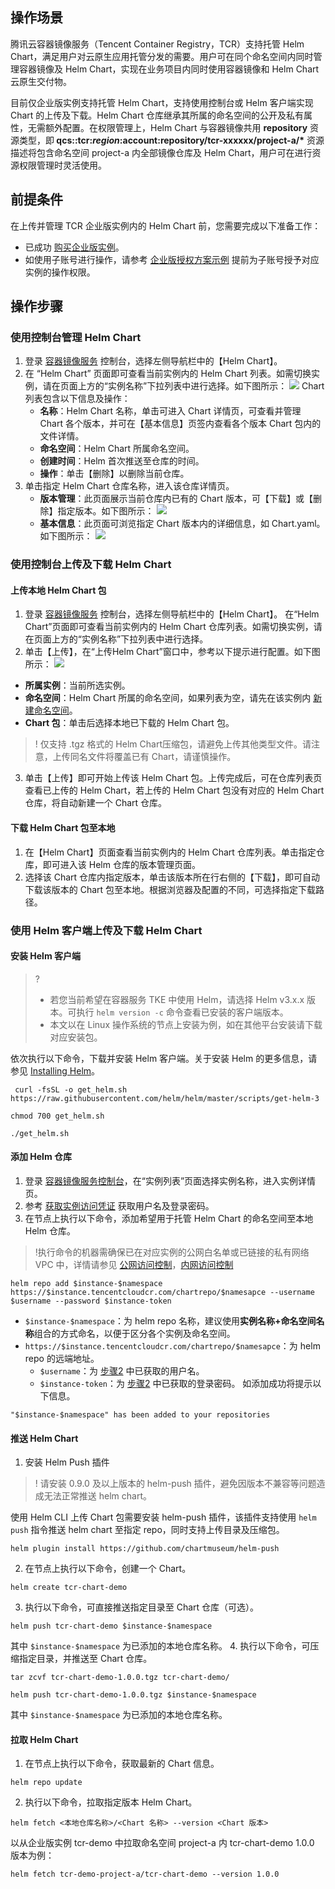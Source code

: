 ## 操作场景
腾讯云容器镜像服务（Tencent Container Registry，TCR）支持托管 Helm Chart，满足用户对云原生应用托管分发的需要。用户可在同个命名空间内同时管理容器镜像及 Helm Chart，实现在业务项目内同时使用容器镜像和 Helm Chart 云原生交付物。

目前仅企业版实例支持托管 Helm Chart，支持使用控制台或 Helm 客户端实现 Chart 的上传及下载。Helm Chart 仓库继承其所属的命名空间的公开及私有属性，无需额外配置。在权限管理上，Helm Chart 与容器镜像共用 **repository** 资源类型，即<b> qcs::tcr:$region:$account:repository/tcr-xxxxxx/project-a/*</b> 资源描述将包含命名空间 project-a 内全部镜像仓库及 Helm Chart，用户可在进行资源权限管理时灵活使用。 


## 前提条件
在上传并管理 TCR 企业版实例内的 Helm Chart 前，您需要完成以下准备工作：
- 已成功 [购买企业版实例](https://cloud.tencent.com/document/product/1141/51110)。
- 如使用子账号进行操作，请参考 [企业版授权方案示例](https://cloud.tencent.com/document/product/1141/41417) 提前为子账号授予对应实例的操作权限。

## 操作步骤
### 使用控制台管理 Helm Chart
1. 登录 [容器镜像服务](https://console.cloud.tencent.com/tcr) 控制台，选择左侧导航栏中的【Helm Chart】。
2. 在 “Helm Chart” 页面即可查看当前实例内的 Helm Chart 列表。如需切换实例，请在页面上方的“实例名称”下拉列表中进行选择。如下图所示：
![](https://main.qcloudimg.com/raw/bb5e725e3517261a9b97c8936042fb1b.png)
   Chart 列表包含以下信息及操作：
   - **名称**：Helm Chart 名称，单击可进入 Chart 详情页，可查看并管理 Chart 各个版本，并可在【基本信息】页签内查看各个版本 Chart 包内的文件详情。
   - **命名空间**：Helm Chart 所属命名空间。
   - **创建时间**：Helm 首次推送至仓库的时间。
   - **操作**：单击【删除】以删除当前仓库。
3. 单击指定 Helm Chart 仓库名称，进入该仓库详情页。
	- **版本管理**：此页面展示当前仓库内已有的 Chart 版本，可【下载】或【删除】指定版本。如下图所示：
![](https://main.qcloudimg.com/raw/d7540f28ae109843a3c2a4eebc1747fd.png)
	- **基本信息**：此页面可浏览指定 Chart 版本内的详细信息，如 Chart.yaml。如下图所示：
	![](https://main.qcloudimg.com/raw/245e50656e42d1a17d380889feeeda7d.png)

### 使用控制台上传及下载 Helm Chart
#### 上传本地 Helm Chart 包
1. 登录 [容器镜像服务](https://console.cloud.tencent.com/tcr) 控制台，选择左侧导航栏中的【Helm Chart】。
在“Helm Chart”页面即可查看当前实例内的 Helm Chart 仓库列表。如需切换实例，请在页面上方的“实例名称”下拉列表中进行选择。
2. 单击【上传】，在“上传Helm Chart”窗口中，参考以下提示进行配置。如下图所示：
![](https://main.qcloudimg.com/raw/cef715cd91348c2f6583b0a16485c431.png)
 - **所属实例**：当前所选实例。
 - **命名空间**：Helm Chart 所属的命名空间，如果列表为空，请先在该实例内 [新建命名空间](https://cloud.tencent.com/document/product/1141/41803#.E6.93.8D.E4.BD.9C.E6.AD.A5.E9.AA.A4)。
 - **Chart 包**：单击后选择本地已下载的 Helm Chart 包。
>! 仅支持 .tgz 格式的 Helm Chart压缩包，请避免上传其他类型文件。请注意，上传同名文件将覆盖已有 Chart，请谨慎操作。
>
3. 单击【上传】即可开始上传该 Helm Chart 包。上传完成后，可在仓库列表页查看已上传的 Helm Chart，若上传的 Helm Chart 包没有对应的 Helm Chart 仓库，将自动新建一个 Chart 仓库。

#### 下载 Helm Chart 包至本地
1. 在【Helm Chart】页面查看当前实例内的 Helm Chart 仓库列表。单击指定仓库，即可进入该 Helm 仓库的版本管理页面。
2. 选择该 Chart 仓库内指定版本，单击该版本所在行右侧的【下载】，即可自动下载该版本的 Chart 包至本地。根据浏览器及配置的不同，可选择指定下载路径。


### 使用 Helm 客户端上传及下载 Helm Chart
#### 安装 Helm 客户端
>?
>- 若您当前希望在容器服务 TKE 中使用 Helm，请选择 Helm v3.x.x 版本。可执行 `helm version -c` 命令查看已安装的客户端版本。
>- 本文以在 Linux  操作系统的节点上安装为例，如在其他平台安装请下载对应安装包。 
>
依次执行以下命令，下载并安装 Helm 客户端。关于安装 Helm 的更多信息，请参见 [Installing Helm](https://helm.sh/docs/intro/install/)。
```
 curl -fsSL -o get_helm.sh https://raw.githubusercontent.com/helm/helm/master/scripts/get-helm-3
```
```
chmod 700 get_helm.sh
```
```
./get_helm.sh
```

#### 添加 Helm 仓库
1. 登录 [容器镜像服务控制台](https://console.cloud.tencent.com/tcr)，在“实例列表”页面选择实例名称，进入实例详情页。
2. [](id:Step2)参考 [获取实例访问凭证](https://cloud.tencent.com/document/product/1141/41829) 获取用户名及登录密码。
3. 在节点上执行以下命令，添加希望用于托管 Helm Chart 的命名空间至本地 Helm 仓库。
>!执行命令的机器需确保已在对应实例的公网白名单或已链接的私有网络 VPC 中，详情请参见 [公网访问控制](https://cloud.tencent.com/document/product/1141/41837)，[内网访问控制](https://cloud.tencent.com/document/product/1141/41838)
>
```
helm repo add $instance-$namespace https://$instance.tencentcloudcr.com/chartrepo/$namesapce --username $username --password $instance-token
```
 - `$instance-$namespace`：为 helm repo 名称，建议使用**实例名称+命名空间名称**组合的方式命名，以便于区分各个实例及命名空间。
 - `https://$instance.tencentcloudcr.com/chartrepo/$namesapce`：为 helm repo 的远端地址。
    - `$username`：为 [步骤2](#Step2) 中已获取的用户名。
    - `$instance-token`：为 [步骤2](#Step2) 中已获取的登录密码。
如添加成功将提示以下信息。
```
"$instance-$namespace" has been added to your repositories
```

#### 推送 Helm Chart
1. 安装 Helm Push 插件
>! 请安装 0.9.0 及以上版本的 helm-push 插件，避免因版本不兼容等问题造成无法正常推送 helm chart。
>
使用 Helm CLI 上传 Chart 包需要安装 helm-push 插件，该插件支持使用 `helm push` 指令推送 helm chart 至指定 repo，同时支持上传目录及压缩包。
```
helm plugin install https://github.com/chartmuseum/helm-push
```
2. 在节点上执行以下命令，创建一个 Chart。
```
helm create tcr-chart-demo
```
3. 执行以下命令，可直接推送指定目录至 Chart 仓库（可选）。
```
helm push tcr-chart-demo $instance-$namespace
```
其中 `$instance-$namespace` 为已添加的本地仓库名称。
4. 执行以下命令，可压缩指定目录，并推送至 Chart 仓库。
```shell
tar zcvf tcr-chart-demo-1.0.0.tgz tcr-chart-demo/
```
```
helm push tcr-chart-demo-1.0.0.tgz $instance-$namespace
```
其中 `$instance-$namespace` 为已添加的本地仓库名称。


#### 拉取 Helm Chart
1. 在节点上执行以下命令，获取最新的 Chart 信息。
```
helm repo update
```
2. 执行以下命令，拉取指定版本 Helm Chart。
```
helm fetch <本地仓库名称>/<Chart 名称> --version <Chart 版本>
```
以从企业版实例 tcr-demo 中拉取命名空间 project-a 内 tcr-chart-demo 1.0.0 版本为例：
```
helm fetch tcr-demo-project-a/tcr-chart-demo --version 1.0.0
```
